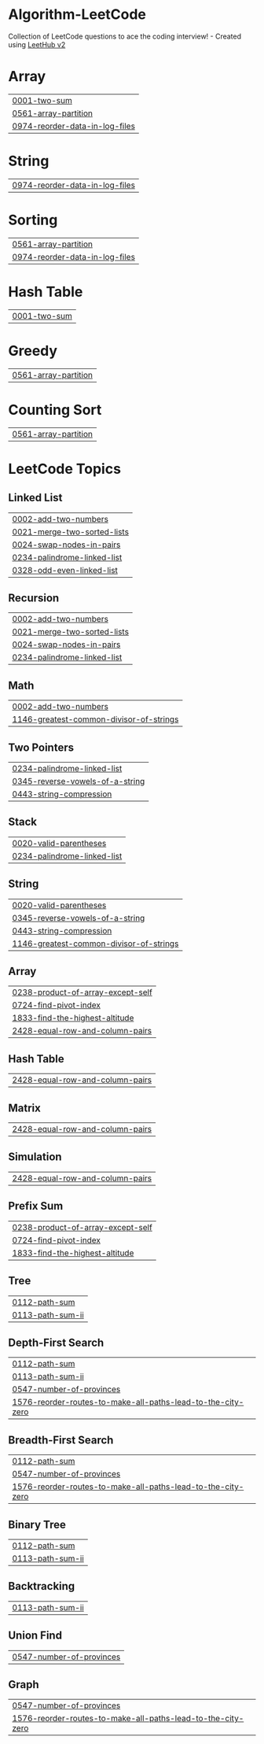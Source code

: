 # Algorithm-LeetCode
Collection of LeetCode questions to ace the coding interview! - Created using [LeetHub v2](https://github.com/arunbhardwaj/LeetHub-2.0)


# Array
|  |
| ------- |
| [0001-two-sum](https://github.com/sunjoolee/Algorithm-LeetCode/tree/master/0001-two-sum) |
| [0561-array-partition](https://github.com/sunjoolee/Algorithm-LeetCode/tree/master/0561-array-partition) |
| [0974-reorder-data-in-log-files](https://github.com/sunjoolee/Algorithm-LeetCode/tree/master/0974-reorder-data-in-log-files) |
# String
|  |
| ------- |
| [0974-reorder-data-in-log-files](https://github.com/sunjoolee/Algorithm-LeetCode/tree/master/0974-reorder-data-in-log-files) |
# Sorting
|  |
| ------- |
| [0561-array-partition](https://github.com/sunjoolee/Algorithm-LeetCode/tree/master/0561-array-partition) |
| [0974-reorder-data-in-log-files](https://github.com/sunjoolee/Algorithm-LeetCode/tree/master/0974-reorder-data-in-log-files) |
# Hash Table
|  |
| ------- |
| [0001-two-sum](https://github.com/sunjoolee/Algorithm-LeetCode/tree/master/0001-two-sum) |
# Greedy
|  |
| ------- |
| [0561-array-partition](https://github.com/sunjoolee/Algorithm-LeetCode/tree/master/0561-array-partition) |
# Counting Sort
|  |
| ------- |
| [0561-array-partition](https://github.com/sunjoolee/Algorithm-LeetCode/tree/master/0561-array-partition) |
<!---LeetCode Topics Start-->
# LeetCode Topics
## Linked List
|  |
| ------- |
| [0002-add-two-numbers](https://github.com/sunjoolee/Algorithm-LeetCode/tree/master/0002-add-two-numbers) |
| [0021-merge-two-sorted-lists](https://github.com/sunjoolee/Algorithm-LeetCode/tree/master/0021-merge-two-sorted-lists) |
| [0024-swap-nodes-in-pairs](https://github.com/sunjoolee/Algorithm-LeetCode/tree/master/0024-swap-nodes-in-pairs) |
| [0234-palindrome-linked-list](https://github.com/sunjoolee/Algorithm-LeetCode/tree/master/0234-palindrome-linked-list) |
| [0328-odd-even-linked-list](https://github.com/sunjoolee/Algorithm-LeetCode/tree/master/0328-odd-even-linked-list) |
## Recursion
|  |
| ------- |
| [0002-add-two-numbers](https://github.com/sunjoolee/Algorithm-LeetCode/tree/master/0002-add-two-numbers) |
| [0021-merge-two-sorted-lists](https://github.com/sunjoolee/Algorithm-LeetCode/tree/master/0021-merge-two-sorted-lists) |
| [0024-swap-nodes-in-pairs](https://github.com/sunjoolee/Algorithm-LeetCode/tree/master/0024-swap-nodes-in-pairs) |
| [0234-palindrome-linked-list](https://github.com/sunjoolee/Algorithm-LeetCode/tree/master/0234-palindrome-linked-list) |
## Math
|  |
| ------- |
| [0002-add-two-numbers](https://github.com/sunjoolee/Algorithm-LeetCode/tree/master/0002-add-two-numbers) |
| [1146-greatest-common-divisor-of-strings](https://github.com/sunjoolee/Algorithm-LeetCode/tree/master/1146-greatest-common-divisor-of-strings) |
## Two Pointers
|  |
| ------- |
| [0234-palindrome-linked-list](https://github.com/sunjoolee/Algorithm-LeetCode/tree/master/0234-palindrome-linked-list) |
| [0345-reverse-vowels-of-a-string](https://github.com/sunjoolee/Algorithm-LeetCode/tree/master/0345-reverse-vowels-of-a-string) |
| [0443-string-compression](https://github.com/sunjoolee/Algorithm-LeetCode/tree/master/0443-string-compression) |
## Stack
|  |
| ------- |
| [0020-valid-parentheses](https://github.com/sunjoolee/Algorithm-LeetCode/tree/master/0020-valid-parentheses) |
| [0234-palindrome-linked-list](https://github.com/sunjoolee/Algorithm-LeetCode/tree/master/0234-palindrome-linked-list) |
## String
|  |
| ------- |
| [0020-valid-parentheses](https://github.com/sunjoolee/Algorithm-LeetCode/tree/master/0020-valid-parentheses) |
| [0345-reverse-vowels-of-a-string](https://github.com/sunjoolee/Algorithm-LeetCode/tree/master/0345-reverse-vowels-of-a-string) |
| [0443-string-compression](https://github.com/sunjoolee/Algorithm-LeetCode/tree/master/0443-string-compression) |
| [1146-greatest-common-divisor-of-strings](https://github.com/sunjoolee/Algorithm-LeetCode/tree/master/1146-greatest-common-divisor-of-strings) |
## Array
|  |
| ------- |
| [0238-product-of-array-except-self](https://github.com/sunjoolee/Algorithm-LeetCode/tree/master/0238-product-of-array-except-self) |
| [0724-find-pivot-index](https://github.com/sunjoolee/Algorithm-LeetCode/tree/master/0724-find-pivot-index) |
| [1833-find-the-highest-altitude](https://github.com/sunjoolee/Algorithm-LeetCode/tree/master/1833-find-the-highest-altitude) |
| [2428-equal-row-and-column-pairs](https://github.com/sunjoolee/Algorithm-LeetCode/tree/master/2428-equal-row-and-column-pairs) |
## Hash Table
|  |
| ------- |
| [2428-equal-row-and-column-pairs](https://github.com/sunjoolee/Algorithm-LeetCode/tree/master/2428-equal-row-and-column-pairs) |
## Matrix
|  |
| ------- |
| [2428-equal-row-and-column-pairs](https://github.com/sunjoolee/Algorithm-LeetCode/tree/master/2428-equal-row-and-column-pairs) |
## Simulation
|  |
| ------- |
| [2428-equal-row-and-column-pairs](https://github.com/sunjoolee/Algorithm-LeetCode/tree/master/2428-equal-row-and-column-pairs) |
## Prefix Sum
|  |
| ------- |
| [0238-product-of-array-except-self](https://github.com/sunjoolee/Algorithm-LeetCode/tree/master/0238-product-of-array-except-self) |
| [0724-find-pivot-index](https://github.com/sunjoolee/Algorithm-LeetCode/tree/master/0724-find-pivot-index) |
| [1833-find-the-highest-altitude](https://github.com/sunjoolee/Algorithm-LeetCode/tree/master/1833-find-the-highest-altitude) |
## Tree
|  |
| ------- |
| [0112-path-sum](https://github.com/sunjoolee/Algorithm-LeetCode/tree/master/0112-path-sum) |
| [0113-path-sum-ii](https://github.com/sunjoolee/Algorithm-LeetCode/tree/master/0113-path-sum-ii) |
## Depth-First Search
|  |
| ------- |
| [0112-path-sum](https://github.com/sunjoolee/Algorithm-LeetCode/tree/master/0112-path-sum) |
| [0113-path-sum-ii](https://github.com/sunjoolee/Algorithm-LeetCode/tree/master/0113-path-sum-ii) |
| [0547-number-of-provinces](https://github.com/sunjoolee/Algorithm-LeetCode/tree/master/0547-number-of-provinces) |
| [1576-reorder-routes-to-make-all-paths-lead-to-the-city-zero](https://github.com/sunjoolee/Algorithm-LeetCode/tree/master/1576-reorder-routes-to-make-all-paths-lead-to-the-city-zero) |
## Breadth-First Search
|  |
| ------- |
| [0112-path-sum](https://github.com/sunjoolee/Algorithm-LeetCode/tree/master/0112-path-sum) |
| [0547-number-of-provinces](https://github.com/sunjoolee/Algorithm-LeetCode/tree/master/0547-number-of-provinces) |
| [1576-reorder-routes-to-make-all-paths-lead-to-the-city-zero](https://github.com/sunjoolee/Algorithm-LeetCode/tree/master/1576-reorder-routes-to-make-all-paths-lead-to-the-city-zero) |
## Binary Tree
|  |
| ------- |
| [0112-path-sum](https://github.com/sunjoolee/Algorithm-LeetCode/tree/master/0112-path-sum) |
| [0113-path-sum-ii](https://github.com/sunjoolee/Algorithm-LeetCode/tree/master/0113-path-sum-ii) |
## Backtracking
|  |
| ------- |
| [0113-path-sum-ii](https://github.com/sunjoolee/Algorithm-LeetCode/tree/master/0113-path-sum-ii) |
## Union Find
|  |
| ------- |
| [0547-number-of-provinces](https://github.com/sunjoolee/Algorithm-LeetCode/tree/master/0547-number-of-provinces) |
## Graph
|  |
| ------- |
| [0547-number-of-provinces](https://github.com/sunjoolee/Algorithm-LeetCode/tree/master/0547-number-of-provinces) |
| [1576-reorder-routes-to-make-all-paths-lead-to-the-city-zero](https://github.com/sunjoolee/Algorithm-LeetCode/tree/master/1576-reorder-routes-to-make-all-paths-lead-to-the-city-zero) |
<!---LeetCode Topics End-->